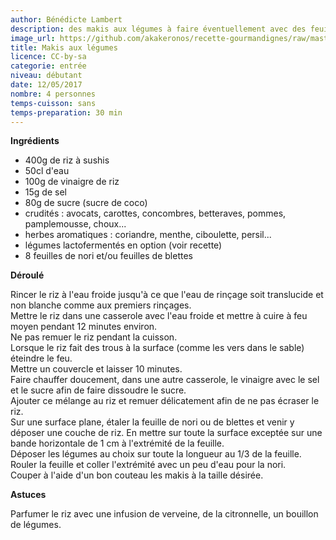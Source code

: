 ```yaml
---
author: Bénédicte Lambert
description: des makis aux légumes à faire éventuellement avec des feuilles de blête.
image_url: https://github.com/akakeronos/recette-gourmandignes/raw/master/images/maki.jpg
title: Makis aux légumes
licence: CC-by-sa
categorie: entrée
niveau: débutant
date: 12/05/2017
nombre: 4 personnes
temps-cuisson: sans
temps-preparation: 30 min
---
```

**Ingrédients**  


* 400g de riz à sushis
* 50cl d'eau
* 100g de vinaigre de riz
* 15g de sel
* 80g de sucre (sucre de coco)
* crudités : avocats, carottes, concombres, betteraves, pommes, pamplemousse, choux...
* herbes aromatiques : coriandre, menthe, ciboulette, persil...
* légumes lactofermentés en option (voir recette)
* 8 feuilles de nori et/ou feuilles de blettes

**Déroulé**

  Rincer le riz à l'eau froide jusqu'à ce que l'eau de rinçage soit translucide et non blanche comme aux premiers rinçages.  
Mettre le riz dans une casserole avec l'eau froide et mettre à cuire à feu moyen pendant 12 minutes environ.  
Ne pas remuer le riz pendant la cuisson.  
Lorsque le riz fait des trous à la surface (comme les vers dans le sable) éteindre le feu.  
Mettre un couvercle et laisser 10 minutes.  
Faire chauffer doucement, dans une autre casserole, le vinaigre avec le sel et le sucre afin de faire dissoudre le sucre.  
Ajouter ce mélange au riz et remuer délicatement afin de ne pas écraser le riz.  
Sur une surface plane, étaler la feuille de nori ou de blettes et venir y déposer une couche de riz. En mettre sur toute la surface exceptée sur une bande horizontale de 1 cm à l'extrémité de la feuille.  
Déposer les légumes au choix sur toute la longueur au 1/3 de la feuille.  
Rouler la feuille et coller l'extrémité avec un peu d'eau pour la nori.  
Couper à l'aide d'un bon couteau les makis à la taille désirée.


**Astuces**

Parfumer le riz avec une infusion de verveine, de la citronnelle, un bouillon de légumes.
